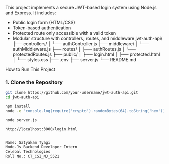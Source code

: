 This project implements a secure JWT-based login system using Node.js and Express. It includes:

- Public login form (HTML/CSS)
- Token-based authentication
- Protected route only accessible with a valid token
- Modular structure with controllers, routes, and middleware
  jwt-auth-api/
├── controllers/
│ └── authController.js
├── middleware/
│ └── authMiddleware.js
├── routes/
│ ├── authRoutes.js
│ └── protectedRoutes.js
├── public/
│ ├── login.html
│ ├── protected.html
│ └── styles.css
├── .env
├── server.js
└── README.md

How to Run This Project

### 1. Clone the Repository

```bash
git clone https://github.com/your-username/jwt-auth-api.git
cd jwt-auth-api

npm install
node -e "console.log(require('crypto').randomBytes(64).toString('hex'))"

node server.js

http://localhost:3000/login.html


Name: Satyakam Tyagi
Node.Js Backend Developer Intern
Celebal Technologies
Roll No.: CT_CSI_NJ_5521
